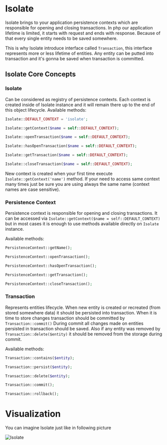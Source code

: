 # Isolate

Isolate brings to your application persistence contexts which are responsible for opening and closing transactions.
In php our application lifetime is limited, it starts with request and ends with response.
Because of that every single entity needs to be saved somewhere.

This is why Isolate introduce interface called ``Transaction``, this interface represents more or less lifetime of entities. 
Any entity can be putted into transaction and it's gonna be saved when transaction is committed. 

## Isolate Core Concepts

### Isolate

Can be considered as registry of persistence contexts. Each context is created inside of Isolate instance
and it will remain there up to the end of this object lifecycle.
Available methods:

```php
Isolate::DEFAULT_CONTEXT = 'isolate';

Isolate::getContext($name = self::DEFAULT_CONTEXT);

Isolate::openTransaction($name = self::DEFAULT_CONTEXT);

Isolate::hasOpenTransaction($name = self::DEFAULT_CONTEXT);

Isolate::getTransaction($name = self::DEFAULT_CONTEXT);

Isolate::closeTransaction($name = self::DEFAULT_CONTEXT);
```

New context is created when your first time execute ``Isolate::getContext('name')`` method. If your need to access
same context many times just be sure you are using always the same name (context names are case sensitive).

### Persistence Context

Persistence context is responsible for opening and closing transactions. It can be accessed via 
``Isolate::getContext($name = self::DEFAULT_CONTEXT)`` but in most cases it is enough to use methods available directly
on ``Isolate`` instance. 

Available methods:

```php
PersistenceContext::getName();

PersistenceContext::openTransaction();

PersistenceContext::hasOpenTransaction();

PersistenceContext::getTransaction();

PersistenceContext::closeTransaction();
```

### Transaction

Represents entities lifecycle. When new entity is created or recreated (from stored somewhere data) it should be 
persisted into transaction. When it is time to store changes transaction should be committed by ``Transaction::commit()``
During commit all changes made on entities persisted in transaction should be saved. Also if any entity was removed by
``Transaction::delete($entity)`` it should be removed from the storage during commit. 

Available methods:

```php
Transaction::contains($entity);

Transaction::persist($entity);

Transaction::delete($entity);

Transaction::commit();

Transaction::rollback();
```

# Visualization

You can imagine Isolate just like in following picture

![Isolate](/img/isolate.png)

